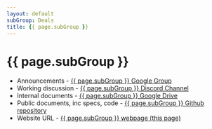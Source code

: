 ```yaml
---
layout: default
subGroup: Deals
title: {{ page.subGroup }}
---
```


# {{ page.subGroup }}

- Announcements - [ {{ page.subGroup }} Google Group](https://groups.google.com/a/bswg.org/g/deals)
- Working discussion - [ {{ page.subGroup }} Discord Channel](https://discord.gg/KPUVGKBTDP)
- Internal documents - [ {{ page.subGroup }} Google Drive](https://drive.google.com/drive/u/1/folders/12OUxT5scMFZ_79VGm7jImFmYHmbuYxth)
- Public documents, inc specs, code - [ {{ page.subGroup }} Github repository](https://github.com/theBSWG/deals)
- Website URL - [ {{ page.subGroup }} webpage (this page)](https://bswg.org/deals)
